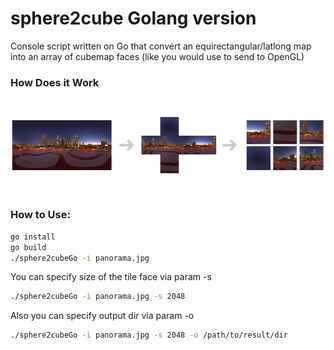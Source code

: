 # sphere2cube Golang version

Console script written on Go that convert an equirectangular/latlong map into an array of cubemap faces (like you would use to send to OpenGL)

### How Does it Work

![Alt text](pic-to-explain.png?raw=true)

### How to Use:

```bash
go install
go build
./sphere2cubeGo -i panorama.jpg
```

You can specify size of the tile face via param -s

```bash
./sphere2cubeGo -i panorama.jpg -s 2048
```

Also you can specify output dir via param -o


```bash
./sphere2cubeGo -i panorama.jpg -s 2048 -o /path/to/result/dir
```
